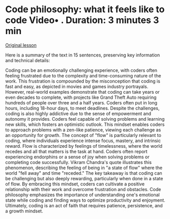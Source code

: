 # Code philosophy: what it feels like to code Video• . Duration: 3 minutes 3 min

[Original lesson](https://www.coursera.org/learn/uol-introduction-to-programming-1/lecture/WSaFQ/code-philosophy-what-it-feels-like-to-code)

Here is a summary of the text in 15 sentences, preserving key information and technical details:

Coding can be an emotionally challenging experience, with coders often feeling frustrated due to the complexity and time-consuming nature of the work. This frustration is compounded by the misconception that coding is fast and easy, as depicted in movies and games industry portrayals. However, real-world examples demonstrate that coding can take years or even decades to complete, with projects like Grand Theft Auto requiring hundreds of people over three and a half years. Coders often put in long hours, including 18-hour days, to meet deadlines. Despite the challenges, coding is also highly addictive due to the sense of empowerment and autonomy it provides. Coders feel capable of solving problems and learning new skills, which fosters an optimistic outlook. This mindset enables coders to approach problems with a zen-like patience, viewing each challenge as an opportunity for growth. The concept of "flow" is particularly relevant to coding, where individuals experience intense focus, mastery, and intrinsic reward. Flow is characterized by feelings of timelessness, where the world recedes and all that matters is the task at hand. Coders often report experiencing endorphins or a sense of joy when solving problems or completing code successfully. Vikram Chandra's quote illustrates this phenomenon, describing the feeling of being in "a state of flow" where the world "fell away" and time "receded." The key takeaway is that coding can be challenging but also deeply rewarding, particularly when done in a state of flow. By embracing this mindset, coders can cultivate a positive relationship with their work and overcome frustration and obstacles. Code philosophy emphasizes the importance of understanding one's emotional state while coding and finding ways to optimize productivity and enjoyment. Ultimately, coding is an act of faith that requires patience, persistence, and a growth mindset.

